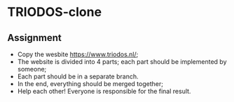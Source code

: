 # TRIODOS-clone

## Assignment

- Copy the wesbite https://www.triodos.nl/;
- The website is divided into 4 parts; each part should be implemented by someone;
- Each part should be in a separate branch.
- In the end, everything should be merged together; 
- Help each other! Everyone is responsible for the final result.
